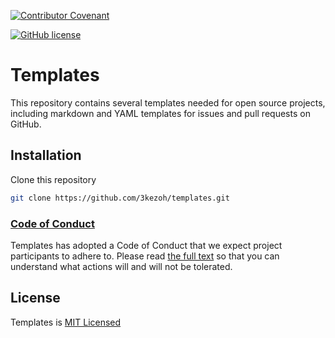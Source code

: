 [![Contributor Covenant](https://img.shields.io/badge/Contributor%20Convenant-2.1-4baaaa?style=for-the-badge)](./CODE_OF_CONDUCT.md)

[![GitHub license](https://img.shields.io/github/license/3kezoh/templates?style=for-the-badge)](./LICENSE)

# Templates

This repository contains several templates needed for open source projects, including markdown and YAML templates for issues and pull requests on GitHub.

## Installation

Clone this repository

```sh
git clone https://github.com/3kezoh/templates.git
```

### [Code of Conduct](./CODE_OF_CONDUCT.md)

Templates has adopted a Code of Conduct that we expect project participants to adhere to. Please read [the full text](./CODE_OF_CONDUCT.md) so that you can understand what actions will and will not be tolerated.

## License

Templates is [MIT Licensed](./LICENSE)
